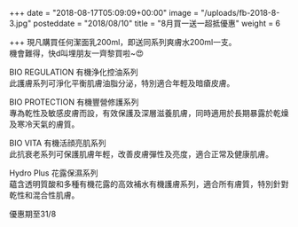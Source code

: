 +++
date = "2018-08-17T05:09:09+00:00"
image = "/uploads/fb-2018-8-3.jpg"
posteddate = "2018/08/10"
title = "8月買一送一超抵優惠"
weight = 6

+++
 現凡購買任何潔面乳200ml，即送同系列爽膚水200ml一支。  
 機會難得，快d叫埋朋友一齊黎買啦\~😍

 BIO REGULATION 有機浄化控油系列  
 此護膚系列可淨化平衡肌膚油脂分泌，特別適合年輕及暗瘡皮膚。

 BIO PROTECTION 有機豐營修護系列  
 專為乾性及敏感皮膚而設，有效保護及深層滋養肌膚，同時適用於長期暴露於乾燥及寒冷天氣的膚質。

 BIO VITA 有機活顔亮肌系列  
 此抗衰老系列可保護肌膚年輕，改善皮膚彈性及亮度，適合正常及健康肌膚。

 Hydro Plus 花露保濕系列  
 藴含透明質酸和多種有機花露的高效補水有機護膚系列，適合所有膚質，特別針對乾性和混合性肌膚。

 優惠期至31/8